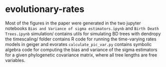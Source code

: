 # evolutionary-rates
Most of the figures in the paper were generated in the two jupyter notebooks ``Bias and Variance of sigma estimators.ipynb`` and ``Birth Death Trees.ipynb`` 
simulation/ contains utils for simulating BD trees with dendropy
the timescaling/ folder contains R code for running the time-varying rates models in geiger and evorates
``calculate_pic_var.py`` contains symbolic algebra code for computing the bias and variance of the sigma estimators for a given phylogenetic covariance matrix, where all tree lengths are free variables.
